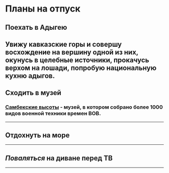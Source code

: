 # Планы на отпуск

## Поехать в Адыгею
Увижу кавказские горы и совершу восхождение на вершину одной из них, окунусь в целебные источники, прокачусь верхом на лошади, попробую национальную кухню адыгов.
---
## Сходить в музей
### [Самбекские высоты](https://ru.wikipedia.org/wiki/Самбекские_высоты) - музей, в котором собрано более 1000 видов военной техники времен ВОВ.
---
## Отдохнуть на море

---
## _Поваляться_ на диване перед ТВ

---